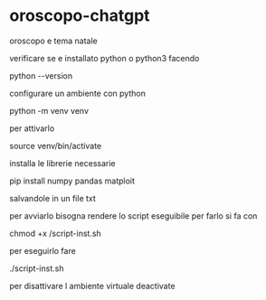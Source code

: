 # oroscopo-chatgpt
oroscopo e tema natale

verificare se e installato python o python3 facendo 

python --version 

configurare un ambiente con python

python -m venv venv

per attivarlo 

source  venv/bin/activate

installa le librerie necessarie

pip install numpy pandas matploit

salvandole in un file txt

per avviarlo bisogna rendere lo script eseguibile 
per farlo si fa con 

chmod +x /script-inst.sh

per eseguirlo fare

./script-inst.sh

per disattivare l ambiente virtuale deactivate 

